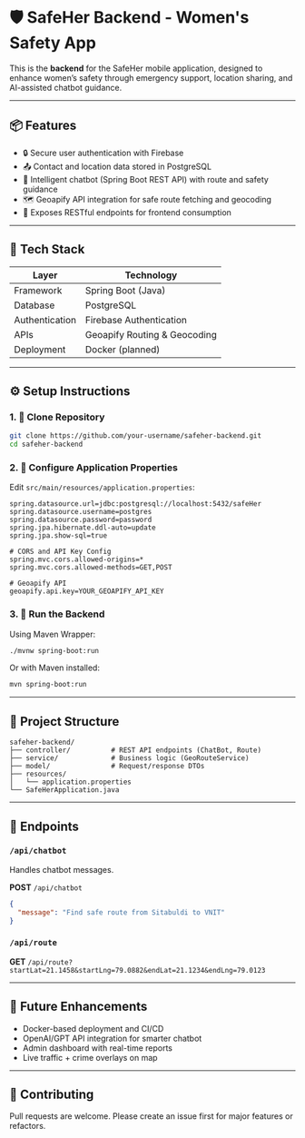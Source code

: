 
# 🛡️ SafeHer Backend - Women's Safety App

This is the **backend** for the SafeHer mobile application, designed to enhance women’s safety through emergency support, location sharing, and AI-assisted chatbot guidance.

---

## 📦 Features

- 🔒 Secure user authentication with Firebase
- 📤 Contact and location data stored in PostgreSQL
- 🧠 Intelligent chatbot (Spring Boot REST API) with route and safety guidance
- 🗺️ Geoapify API integration for safe route fetching and geocoding
- 📡 Exposes RESTful endpoints for frontend consumption

---

## 🧰 Tech Stack

| Layer        | Technology                  |
|--------------|------------------------------|
| Framework    | Spring Boot (Java)           |
| Database     | PostgreSQL                   |
| Authentication | Firebase Authentication   |
| APIs         | Geoapify Routing & Geocoding |
| Deployment   | Docker (planned)             |

---

## ⚙️ Setup Instructions

### 1. 🔁 Clone Repository

```bash
git clone https://github.com/your-username/safeher-backend.git
cd safeher-backend
```

### 2. 🔧 Configure Application Properties

Edit `src/main/resources/application.properties`:

```properties
spring.datasource.url=jdbc:postgresql://localhost:5432/safeHer
spring.datasource.username=postgres
spring.datasource.password=password
spring.jpa.hibernate.ddl-auto=update
spring.jpa.show-sql=true

# CORS and API Key Config
spring.mvc.cors.allowed-origins=*
spring.mvc.cors.allowed-methods=GET,POST

# Geoapify API
geoapify.api.key=YOUR_GEOAPIFY_API_KEY
```

### 3. 🏁 Run the Backend

Using Maven Wrapper:

```bash
./mvnw spring-boot:run
```

Or with Maven installed:

```bash
mvn spring-boot:run
```

---

## 📂 Project Structure

```
safeher-backend/
├── controller/          # REST API endpoints (ChatBot, Route)
├── service/             # Business logic (GeoRouteService)
├── model/               # Request/response DTOs
├── resources/
│   └── application.properties
└── SafeHerApplication.java
```

---

## 🧪 Endpoints

### `/api/chatbot`

Handles chatbot messages.

**POST** `/api/chatbot`

```json
{
  "message": "Find safe route from Sitabuldi to VNIT"
}
```

### `/api/route`

**GET** `/api/route?startLat=21.1458&startLng=79.0882&endLat=21.1234&endLng=79.0123`

---

## 📌 Future Enhancements

- Docker-based deployment and CI/CD
- OpenAI/GPT API integration for smarter chatbot
- Admin dashboard with real-time reports
- Live traffic + crime overlays on map

---

## 🤝 Contributing

Pull requests are welcome. Please create an issue first for major features or refactors.
